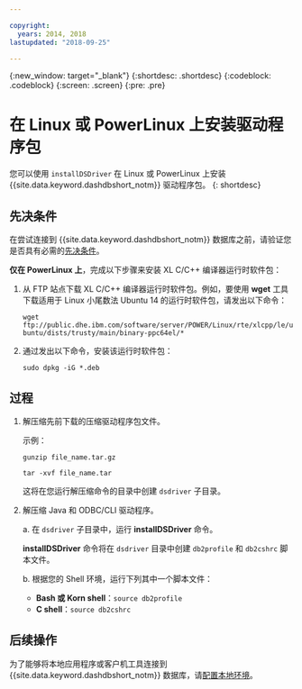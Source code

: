 ```yaml
---

copyright:
  years: 2014, 2018
lastupdated: "2018-09-25"

---
```


<!-- Attribute definitions --> 
{:new_window: target="_blank"}
{:shortdesc: .shortdesc}
{:codeblock: .codeblock}
{:screen: .screen}
{:pre: .pre}

# 在 Linux 或 PowerLinux 上安装驱动程序包

您可以使用 `installDSDriver` 在 Linux 或 PowerLinux 上安装 {{site.data.keyword.dashdbshort_notm}} 驱动程序包。
{: shortdesc}

## 先决条件

在尝试连接到 {{site.data.keyword.dashdbshort_notm}} 数据库之前，请验证您是否具有必需的[先决条件](connecting.html#prereqs)。

<!-- Download the Db2 driver package for your operating system from the web console and install it. -->

**仅在 PowerLinux 上**，完成以下步骤来安装 XL C/C++ 编译器运行时软件包：

1. 从 FTP 站点下载 XL C/C++ 编译器运行时软件包。例如，要使用 **wget** 工具下载适用于 Linux 小尾数法 Ubuntu 14 的运行时软件包，请发出以下命令：
 

   `wget ftp://public.dhe.ibm.com/software/server/POWER/Linux/rte/xlcpp/le/ubuntu/dists/trusty/main/binary-ppc64el/*`
2. 通过发出以下命令，安装该运行时软件包：

   `sudo dpkg -iG *.deb` 

## 过程

1. 解压缩先前下载的压缩驱动程序包文件。

   示例： 

   `gunzip file_name.tar.gz`

   `tar -xvf file_name.tar`

    这将在您运行解压缩命令的目录中创建 `dsdriver` 子目录。
2. 解压缩 Java 和 ODBC/CLI 驱动程序。

   a. 在 `dsdriver` 子目录中，运行 **installDSDriver** 命令。
   
   **installDSDriver** 命令将在 `dsdriver` 目录中创建 `db2profile` 和 `db2cshrc` 脚本文件。

   b. 根据您的 Shell 环境，运行下列其中一个脚本文件：

   - **Bash 或 Korn shell**：`source db2profile`
   - **C shell**：`source db2cshrc`

## 后续操作

为了能够将本地应用程序或客户机工具连接到 {{site.data.keyword.dashdbshort_notm}} 数据库，请[配置本地环境](driver_pkg_cfg.html)。   




